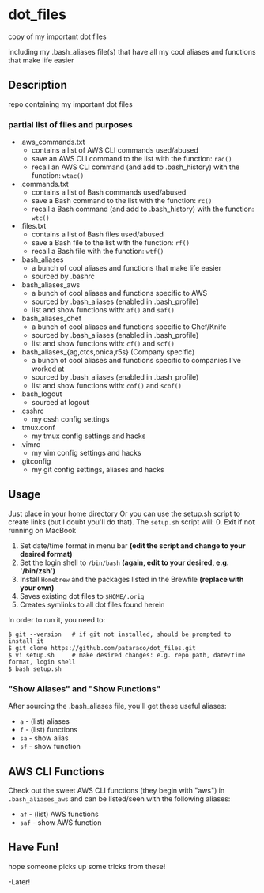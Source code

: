 # dot_files
copy of my important dot files

including my .bash_aliases file(s) that have all my cool aliases and functions that make life easier

## Description
repo containing my important dot files

### partial list of files and purposes
* .aws_commands.txt
  * contains a list of AWS CLI commands used/abused
  * save an AWS CLI command to the list with the function: `rac()`
  * recall an AWS CLI command (and add to .bash_history) with the function: `wtac()`
* .commands.txt
  * contains a list of Bash commands used/abused
  * save a Bash command to the list with the function: `rc()`
  * recall a Bash command (and add to .bash_history) with the function: `wtc()`
* .files.txt
  * contains a list of Bash files used/abused
  * save a Bash file to the list with the function: `rf()`
  * recall a Bash file with the function: `wtf()`
* .bash_aliases
  * a bunch of cool aliases and functions that make life easier
  * sourced by .bashrc
* .bash_aliases_aws
  * a bunch of cool aliases and functions specific to AWS
  * sourced by .bash_aliases (enabled in .bash_profile)
  * list and show functions with: `af()` and `saf()`
* .bash_aliases_chef
  * a bunch of cool aliases and functions specific to Chef/Knife
  * sourced by .bash_aliases (enabled in .bash_profile)
  * list and show functions with: `cf()` and `scf()`
* .bash_aliases_{ag,ctcs,onica,r5s} (Company specific)
  * a bunch of cool aliases and functions specific to companies I've worked at
  * sourced by .bash_aliases (enabled in .bash_profile)
  * list and show functions with: `cof()` and `scof()`
* .bash_logout
  * sourced at logout
* .csshrc
  * my cssh config settings
* .tmux.conf
  * my tmux config settings and hacks
* .vimrc
  * my vim config settings and hacks
* .gitconfig
  * my git config settings, aliases and hacks

## Usage
Just place in your home directory
Or you can use the setup.sh script to create links (but I doubt you'll do that).
The `setup.sh` script will:
0. Exit if not running on MacBook
1. Set date/time format in menu bar    __(edit the script and change to your desired format)__
2. Set the login shell to `/bin/bash`  __(again, edit to your desired, e.g. '/bin/zsh')__
3. Install `Homebrew` and the packages listed in the Brewfile __(replace with your own)__
4. Saves existing dot files to `$HOME/.orig`
5. Creates symlinks to all dot files found herein

In order to run it, you need to:
```
$ git --version   # if git not installed, should be prompted to install it
$ git clone https://github.com/pataraco/dot_files.git
$ vi setup.sh     # make desired changes: e.g. repo path, date/time format, login shell
$ bash setup.sh
```

### "Show Aliases" and "Show Functions"
After sourcing the .bash_aliases file, you'll get these useful aliases:
* `a`  - (list) aliases
* `f`  - (list) functions
* `sa` - show alias
* `sf` - show function

## AWS CLI Functions
Check out the sweet AWS CLI functions (they begin with "aws") in `.bash_aliases_aws`
and can be listed/seen with the following aliases:
* `af`  - (list) AWS functions
* `saf` - show AWS function

## Have Fun!
hope someone picks up some tricks from these!

-Later!
